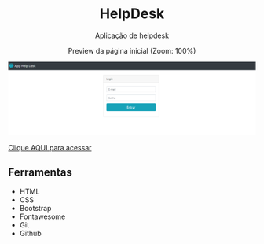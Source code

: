 <h1 align="center"> HelpDesk </h1>

<p align="center">Aplicação de helpdesk</p>

<p align="center">Preview da página inicial (Zoom: 100%)</p>
<img src="/public/HelpDesk-Preview.png">

[Clique AQUI para acessar](https://nepht022.github.io/HelpDesk/)

## Ferramentas

- HTML
- CSS
- Bootstrap
- Fontawesome
- Git
- Github
